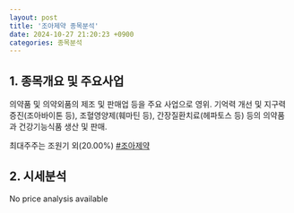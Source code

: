 ```yaml
---
layout: post
title: '조아제약 종목분석'
date: 2024-10-27 21:20:23 +0900
categories: 종목분석
---
```


## 1. 종목개요 및 주요사업

의약품 및 의약외품의 제조 및 판매업 등을 주요 사업으로 영위. 기억력 개선 및 지구력 증진(조아바이톤 등), 조혈영양제(훼마틴 등), 간장질환치료(헤파토스 등) 등의 의약품과 건강기능식품 생산 및 판매.

최대주주는 조원기 외(20.00%)
[#조아제약](#)

## 2. 시세분석

No price analysis available
